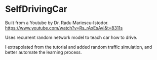 # SelfDrivingCar

Built from a Youtube by Dr. Radu Mariescu-Istodor. https://www.youtube.com/watch?v=Rs_rAxEsAvI&t=8311s

Uses recurrent random network model to teach car how to drive. 

I extrapolated from the tutorial and added random traffic simulation, and better automate the learning process. 

